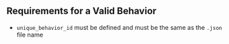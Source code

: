 ## Requirements for a Valid Behavior
- `unique_behavior_id` must be defined and must be the same as the `.json` file name